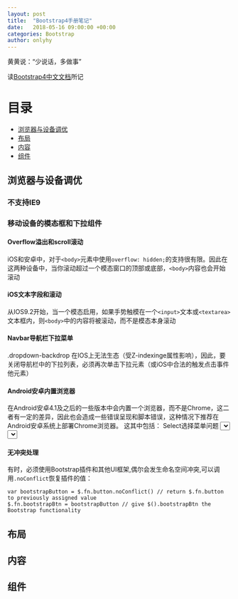 ```yaml
---
layout: post
title:  "Bootstrap4手册笔记"
date:   2018-05-16 09:00:00 +00:00
categories: Bootstrap
author: onlyhy
---
```


黄黄说：“少说话，多做事”

读[Bootstrap4中文文档](https://v4.bootcss.com/docs/4.0/getting-started/introduction/)所记

# 目录

- [浏览器与设备调优](#浏览器与设备调优)
- [布局](#布局)
- [内容](#内容)
- [组件](#组件)

## 浏览器与设备调优

### 不支持IE9

### 移动设备的模态框和下拉组件

#### Overflow溢出和scroll滚动
iOS和安卓中，对于`<body>`元素中使用`overflow: hidden;`的支持很有限。因此在这两种设备中，当你滚动超过一个模态窗口的顶部或底部，`<body>`内容也会开始滚动

#### iOS文本字段和滚动
从IOS9.2开始，当一个模态启用，如果手势触模在一个`<input>`文本或`<textarea>`文本框内，则`<body>`中的内容将被滚动，而不是模态本身滚动

#### Navbar导航栏下拉菜单
.dropdown-backdrop 在IOS上无法生态（受Z-indexinge属性影响），因此，要关闭导航栏中的下拉列表，必须再次单击下拉元素（或iOS中合法的触发点击事件他元素）

#### Android安卓内置浏览器
在Android安卓4.1及之后的一些版本中会内置一个浏览器，而不是Chrome，这二者有一定的差异，因此也会造成一些错误呈现和脚本错误，这种情况下推荐在Android安卓系统上部署Chrome浏览器。
这其中包括：
Select选择菜单问题
<select>元素在安卓内置浏览器（不是Chrome）中，如果其元素内存在border-radius 和(或） border,网页上不会显示边缘属性（参阅this StackOverflow question问题描述）。
推荐用户使用下面的JS代码来移除内置浏览器的这个CSS冲突BUG，并将该<select>渲染成未样式化元素（这个方法还使用了浏览器的Agent属性嗅探避免了干扰Chrome、Safari 和 Mozilla 浏览器）：
<script>
$(function () {
var nua = navigator.userAgent
var isAndroid = (nua.indexOf('Mozilla/5.0') > -1 && nua.indexOf('Android ') > -1 && nua.indexOf('AppleWebKit') > -1 && nua.indexOf('Chrome') === -1)
if (isAndroid) {
$('select.form-control').removeClass('form-control').css('width', '100%')
}})
</script>

#### 无冲突处理
有时，必须使用Bootstrap插件和其他UI框架,偶尔会发生命名空间冲突,可以调用`.noConflict`恢复插件的值：

    var bootstrapButton = $.fn.button.noConflict() // return $.fn.button to previously assigned value
    $.fn.bootstrapBtn = bootstrapButton // give $().bootstrapBtn the Bootstrap functionality

## 布局


## 内容


## 组件


